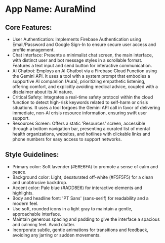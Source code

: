 # **App Name**: AuraMind

## Core Features:

- User Authentication: Implements Firebase Authentication using Email/Password and Google Sign-In to ensure secure user access and profile management.
- Chat Interface: Presents a minimalist chat screen, the main interface, with distinct user and bot message styles in a scrollable format. Features a text input and send button for interactive communication.
- AI Chatbot: Employs an AI Chatbot via a Firebase Cloud Function using the Gemini API. It uses a tool with a system prompt that embodies a supportive AI companion (Aura), prioritizing empathetic listening, offering comfort, and explicitly avoiding medical advice, coupled with a disclaimer about its AI nature.
- Critical Safety: Integrates a real-time safety protocol within the cloud function to detect high-risk keywords related to self-harm or crisis situations. It uses a tool forgoes the Gemini API call in favor of delivering immediate, non-AI crisis resource information, ensuring swift user support.
- Resources Screen: Offers a static 'Resources' screen, accessible through a bottom navigation bar, presenting a curated list of mental health organizations, websites, and hotlines with clickable links and phone numbers for easy access to support networks.

## Style Guidelines:

- Primary color: Soft lavender (#E6E6FA) to promote a sense of calm and peace.
- Background color: Light, desaturated off-white (#F5F5F5) for a clean and unobtrusive backdrop.
- Accent color: Pale blue (#ADD8E6) for interactive elements and highlights.
- Body and headline font: 'PT Sans' (sans-serif) for readability and a modern feel.
- Use soft, rounded icons in a light gray to maintain a gentle, approachable interface.
- Maintain generous spacing and padding to give the interface a spacious and calming feel. Avoid clutter.
- Incorporate subtle, gentle animations for transitions and feedback, avoiding any jarring or sudden movements.